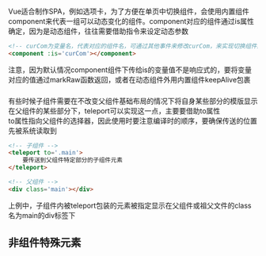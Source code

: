 ### <Component>
Vue适合制作SPA，例如选项卡，为了方便在单页中切换组件，会使用内置组件component来代表一组可以动态变化的组件。component对应的组件通过is属性确定，因为是动态组件，往往需要借助指令来设定动态参数
```html
<!-- curCom为变量名，代表对应的组件名，可通过其他事件来修改curCom，来实现切换组件的效果 -->
<component :is='curCom'></component>
```
注意，因为默认情况component组件下传给is的变量值不是响应式的，要将变量对应的值通过markRaw函数返回，或者在动态组件外用内置组件keepAlive包裹
### <Trasition>

### <TransitionGroup>

### <KeepAlive>

### <Teleport>
有些时候子组件需要在不改变父组件基础布局的情况下将自身某些部分的模版显示在父组件的某些部分下，teleport可以实现这一点，主要要借助to属性  
to属性指向父组件的选择器，因此使用时要注意编译时的顺序，要确保传送的位置先被系统读取到
```html
<!-- 子组件 -->
<teleport to='.main'>
    要传送到父组件特定部分的子组件元素
</teleport>

<!-- 父组件 -->
<div class='main'></div>
```
上例中，子组件内被teleport包装的元素被指定显示在父组件或祖父文件的class名为main的div标签下

### <Suspense>

## 非组件特殊元素
### <component>
### <slot>
### <template>

## 特殊属性
### key
### ref
### is